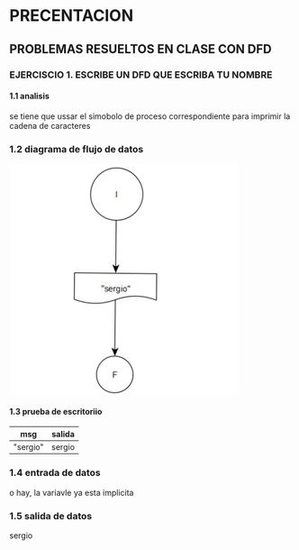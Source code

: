 # **PRECENTACION**
## **PROBLEMAS RESUELTOS EN CLASE CON DFD**
### **EJERCISCIO 1. ESCRIBE UN DFD QUE ESCRIBA TU NOMBRE**
#### 1.1 analisis
se tiene que ussar el simobolo de proceso correspondiente para imprimir la cadena de caracteres
### 1.2 diagrama de flujo de datos
![alt](https://github.com/seyalocruz/ICI-fundamentos/blob/main/2022-09-17%20(5).png)
#### 1.3 prueba de escritoriio
| msg      |  salida |   
|----------|---------|
| "sergio" | sergio  |
### 1.4 entrada de datos
o hay, la variavle ya esta implicita
### 1.5 salida de datos
sergio
